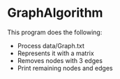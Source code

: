 # GraphAlgorithm

This program does the following:

- Process data/Graph.txt
- Represents it with a matrix
- Removes nodes with 3 edges
- Print remaining nodes and edges